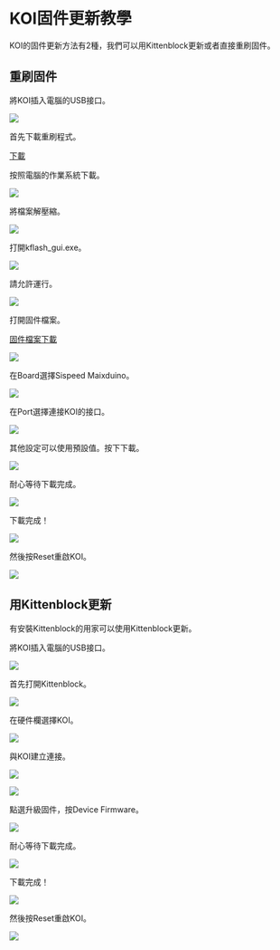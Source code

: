# KOI固件更新教學

KOI的固件更新方法有2種，我們可以用Kittenblock更新或者直接重刷固件。

## 重刷固件

將KOI插入電腦的USB接口。

![](./images/usb.jpg)

首先下載重刷程式。

[下載](https://dl.sipeed.com/MAIX/tools/kflash_gui/kflash_gui_v1.6.5)

按照電腦的作業系統下載。

![](./images/1.png)

將檔案解壓縮。

![](./images/2.png)

打開kflash_gui.exe。

![](./images/3.png)

請允許運行。

![](./images/4.png)

打開固件檔案。

[固件檔案下載](./updateHist.md)

![](./images/5.png)

在Board選擇Sispeed Maixduino。

![](./images/6.png)

在Port選擇連接KOI的接口。

![](./images/7.png)

其他設定可以使用預設值。按下下載。

![](./images/8.png)

耐心等待下載完成。

![](./images/9.png)

下載完成！

![](./images/10.png)

然後按Reset重啟KOI。

![](./images/reset.jpg)

## 用Kittenblock更新

有安裝Kittenblock的用家可以使用Kittenblock更新。

將KOI插入電腦的USB接口。

![](./images/usb.jpg)

首先打開Kittenblock。

![](./images/kb1.png)

在硬件欄選擇KOI。

![](./images/kb2.png)

與KOI建立連接。

![](./images/kb3.png)

![](./images/kb4.png)

點選升級固件，按Device Firmware。

![](./images/kb5.png)

耐心等待下載完成。

![](./images/kb6.png)

下載完成！

![](./images/kb7.png)

然後按Reset重啟KOI。

![](./images/reset.jpg)